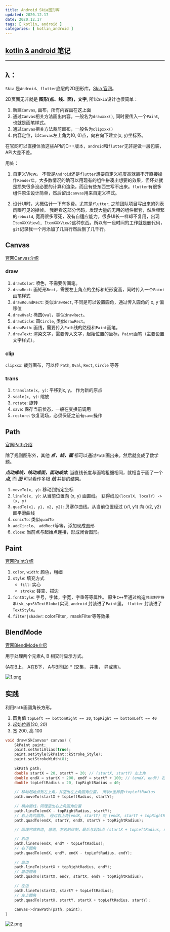 ```yaml
---
title: Android Skia图形库
updated: 2020.12.17  
date: 2020.12.17  
tags: [ kotlin, android ]
categories: [ kotlin_android ]
---
```


## [kotlin & android 笔记](https://lzyprime.github.io/kotlin_android/kotlin_android)

---

## λ：

`Skia` 是`Android`、`flutter`底层的2D图形库。[Skia 官网](https://skia.org/index_zh)。

2D页面无非就是 **图形(点、线、面)，文字**, 所以`Skia`设计也很简单：

1. 新建`Canvas`, 画布，所有内容画在这上面
2. 通过`Canvas`相关方法画出内容。一般名为`drawxxx()`, 同时要传入一个`Paint`, 也就是画笔样式。
3. 通过`Canvas`相关方法裁剪画布，一般名为`clipxxx()`
4. 内容定位，以`Canvas`左上角为(0, 0)点，向右向下建立(x, y)坐标系。

在官网可以直接体验这些API的C++版本，`android`和`flutter`无非是做一层包装，API大差不差。

用处：

1. 自定义View。 不管是`Android`还是`flutter`想要自定义程度高就离不开直接操作`Render层`。大多数情况的确可以用现有的组件拼凑出想要的效果，但坏处就是损失很多没必要的计算和渲染，而且有些东西生写不出来。`flutter`有很多组件原生设计简单，然后留出`canvas`用来自定义样式。

2. 设计UI时，大概估计一下有多费。尤其是`flutter`, 之前团队项目写出来的列表肉眼可见的掉帧。 我翻看这部分代码，发现大量的无用的组件嵌套，然后频繁的`rebuild`, 宽高很多写死，没有自适应能力。很多UI长一样却不复用，出现`ItemXXXView1, ItemXXXView2`这种东西。所以有一段时间的工作就是删代码，`git`记录我一个月添加了几百行然后删了几千行。

## Canvas

[官网Canvas介绍](https://skia.org/user/api/skcanvas_overview)

### draw
1. `drawColor`: 喷色，不需要传画笔。
2. `drawRect`: 画矩形`Rect`，需要左上角点的坐标和矩形宽高，同时传入一个`Paint`画笔样式
3. `drawRoundRect`: 类似`drawRect`, 不同是可以设置圆角，通过传入圆角的 x, y 偏移值
4. `drawOval`: 椭圆`Oval`，类似`drawRect`。
5. `drawCicle`: 圆`Circle`, 类似`drawRect`。
6. `drawPath`: 画线，需要传入`Path`线的路径和`Paint`画笔。
7. `drawText`: 渲染文字，需要传入文字，起始位置的坐标，`Paint`画笔（主要设置文字样式）。

### clip

`clipxxx`: 裁剪画布，可以传 `Path`, `Oval`, `Rect`, `Circle` 等等

### trans
1. `translate(x, y)`: 平移到x, y。 作为新的原点
2. `scale(x, y)`: 缩放
3. `rotate`: 旋转
4. `save`: 保存当前状态，一般在变换前调用
5. `restore`: 恢复现场，必须保证之前有`save`操作

## Path

[官网Path介绍](https://skia.org/user/api/SkPath_Overview)

除了规则图形外，其他 ***点，线，面*** 都可以通过`Path`画出来。然后就变成了数学题。

***点动成线，线动成面，面动成体***, 当直线长度与画笔粗细相同，就相当于画了一个 ***点***, 而 ***面*** 可以看作多根 ***线*** 并排的结果。

1. `moveTo(x, y)`: 移动到指定坐标
2. `lineTo(x, y)`: 从当前位置向 (x, y) 画直线。 获得线段`(localX, localY) -> (x, y)`
3. `quadTo(x1, y1, x2, y2)`: 贝塞尔曲线。从当前位置经过 (x1, y1) 向 (x2, y2) 画平滑曲线
4. `conicTo`: 类似`quadTo`
5. `addCircle`、 `addRect`等等，添加现成图形
6. `close`: 当前点与起始点连接，形成闭合图形。

## Paint

[官网Paint介绍](https://skia.org/user/api/skpaint_overview)

1. `color`, `width`: 颜色，粗细
2. `style`: 填充方式
    - `fill`: 实心
    - `stroke`: 镂空、描边
3. `fontStyle`: 字号，字体，字宽，字重等等属性。 原生`C++`里通过构造`可绘制字符串(sk_sp<SkTextBlob>)`实现, `android` 封装进了`Paint`里。 `flutter` 封装进了 `TextStyle`。
4. `filter|shader`: colorFilter，maskFilter等等效果

## BlendMode

[官网BlendMode介绍](https://skia.org/user/api/SkBlendMode_Overview)

用于处理两个元素A, B 相交时显示方式。

(A在B上， A在B下， A与B同级) * (交集， 并集， 异或集)。

![1.png](android_skia/1.png)

## 实践

利用`Path`画圆角长方形。

1. 圆角值 `topLeft == bottomRight == 20`, `topRight == bottomLeft == 40`
2. 起始位置(20, 20)
3. 宽 200, 高 100

```c++
void draw(SkCanvas* canvas) {
    SkPaint paint;
    paint.setAntiAlias(true);
    paint.setStyle(SkPaint::kStroke_Style);
    paint.setStrokeWidth(8);
  
    SkPath path;
  	double startX = 20, startY = 20; // (startX, startY) 左上角
  	double endX = startX + 200, endY = startY + 100; // (endX, endY) 右下角
  	double topLeftRadius = 20, topRightRadius = 40;
    
    // 移动起始点到左上角，并空出左上角圆角位置。 所以x坐标要+topLeftRadius
  	path.moveTo(startX + topLeftRadius, startY);
    
    // 横向画线，同理空出右上角圆角位置
  	path.lineTo(endX - topRightRadius, startY);
    // 右上角的圆角， 经过右上角(endX, startY) 向 (endX, startY + topRightRadius) 画曲线
  	path.quadTo(endX, startY, endX, startY + topRightRadius);
  
    // 同理完成右边, 底边，左边的绘制，最后与起始点 (startX + topLeftRadius, startY) 闭合

    // 右边
  	path.lineTo(endX, endY - topLeftRadius);
    // 右下圆角
  	path.quadTo(endX, endY, endX - topLeftRadius, endY);
  
    // 底边
  	path.lineTo(startX + topRightRadius, endY);
    // 底边圆角
  	path.quadTo(startX, endY, startX, endY - topRightRadius);
    
    // 左边
  	path.lineTo(startX, startY + topLeftRadius);
    // 左上圆角
  	path.quadTo(startX, startY, startX + topLeftRadius, startY);
  
    canvas->drawPath(path, paint);
}
```

![2.png](android_skia/2.png)